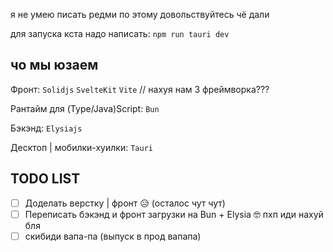 я не умею писать редми по этому довольствуйтесь чё дали

для запуска кста надо написать: `npm run tauri dev`

## чо мы юзаем

Фронт:
`Solidjs`
`SvelteKit`
`Vite`
// нахуя нам 3 фреймворка???

Рантайм для (Type/Java)Script:
`Bun`

Бэкэнд:
`Elysiajs`

Десктоп | мобилки-хуилки:
`Tauri`

## TODO LIST

- [ ] Доделать верстку | фронт 😥 (осталос чут чут)
- [ ] Переписать бэкэнд и фронт загрузки на Bun + Elysia 🤓 пхп иди нахуй бля
- [ ] скибиди вапа-па (выпуск в прод вапапа)